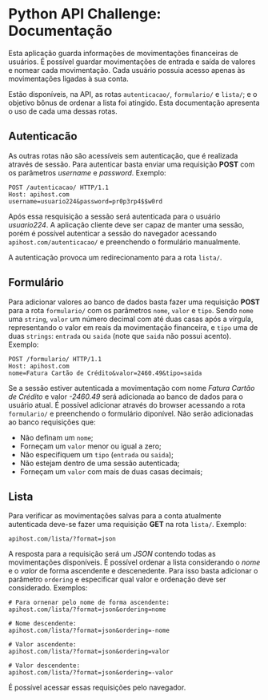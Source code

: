 # Python API Challenge: Documentação

Esta aplicação guarda informações de movimentações financeiras de usuários. É possível guardar movimentações de entrada e saída de valores e nomear cada movimentação. Cada usuário possuia acesso apenas às movimentações ligadas à sua conta.

Estão disponíveis, na API, as rotas `autenticacao/`, `formulario/` e `lista/`; e o objetivo bônus de ordenar a lista foi atingido. Esta documentação apresenta o uso de cada uma dessas rotas.

## Autenticacão

As outras rotas não são acessíveis sem autenticação, que é realizada através de sessão. Para autenticar basta enviar uma requisição **POST** com os parâmetros *username* e *password*. Exemplo:

```
POST /autenticacao/ HTTP/1.1
Host: apihost.com
username=usuario224&password=pr0p3rp4$$w0rd
```
Após essa resquisição a sessão será autenticada para o usuário *usuario224*. A aplicação cliente deve ser capaz de manter uma sessão, porém é possível autenticar a sessão do navegador acessando `apihost.com/autenticacao/` e preenchendo o formulário manualmente.

A autenticação provoca um redirecionamento para a rota `lista/`.

## Formulário

Para adicionar valores ao banco de dados basta fazer uma requisição **POST** para a rota `formulario/` com os parâmetros `nome`, `valor` e `tipo`. Sendo `nome` uma `string`, `valor` um número decimal com até duas casas após a vírgula, representando o valor em reais da movimentação financeira, e `tipo` uma de duas `strings`: `entrada` ou `saida` (note que `saida` não possui acento). Exemplo:

```
POST /formulario/ HTTP/1.1
Host: apihost.com
nome=Fatura Cartão de Crédito&valor=2460.49&tipo=saida
```
Se a sessão estiver autenticada a movimentação com nome *Fatura Cartão de Crédito* e valor *-2460.49* será adicionada ao banco de dados para o usuário atual. É possível adicionar através do browser acessando a rota `formulario/` e preenchendo o formulário diponível. Não serão adicionadas ao banco requisições que:

* Não definam um `nome`;
* Forneçam um `valor` menor ou igual a zero;
* Não especifiquem um `tipo` (`entrada` ou `saida`);
* Não estejam dentro de uma sessão autenticada;
* Forneçam um `valor` com mais de duas casas decimais;

## Lista

Para verificar as movimentações salvas para a conta atualmente autenticada deve-se fazer uma requisição **GET** na rota `lista/`. Exemplo:

```
apihost.com/lista/?format=json
```
A resposta para a requisição será um *JSON* contendo todas as movimentações disponíveis. É possível ordenar a lista considerando o *nome* e o *valor* de forma ascendente e descenedente. Para isso basta adicionar o parâmetro `ordering` e especificar qual valor e ordenação deve ser considerado. Exemplos:

```
# Para ornenar pelo nome de forma ascendente:
apihost.com/lista/?format=json&ordering=nome

# Nome descendente:
apihost.com/lista/?format=json&ordering=-nome

# Valor ascendente:
apihost.com/lista/?format=json&ordering=valor

# Valor descendente:
apihost.com/lista/?format=json&ordering=-valor
```
É possível acessar essas requisições pelo navegador.
